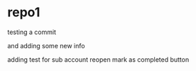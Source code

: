 # repo1

testing a commit

and adding some new info

adding test for sub account reopen mark as completed button
